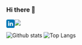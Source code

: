 ### Hi there 👋

<a href="https://www.linkedin.com/in/nader-aseman-41b47b93/">
  <img align="left" alt="Masoud's LinkedIN" width="22px" src="https://raw.githubusercontent.com/edent/SuperTinyIcons/master/images/svg/linkedin.svg" />
</a>

![](https://komarev.com/ghpvc/?username=RareSky)

![Github stats](https://github-readme-stats.vercel.app/api?username=RareSky&show_icons=true&theme=tokyonight&include_all_commits=true&count_private=true)
![Top Langs](https://github-readme-stats.vercel.app/api/top-langs/?username=RareSky&layout=compact&exclude_repo=masoudr.github.io,buildroot,linux,u-boot,cuckoo,face_recognition)
